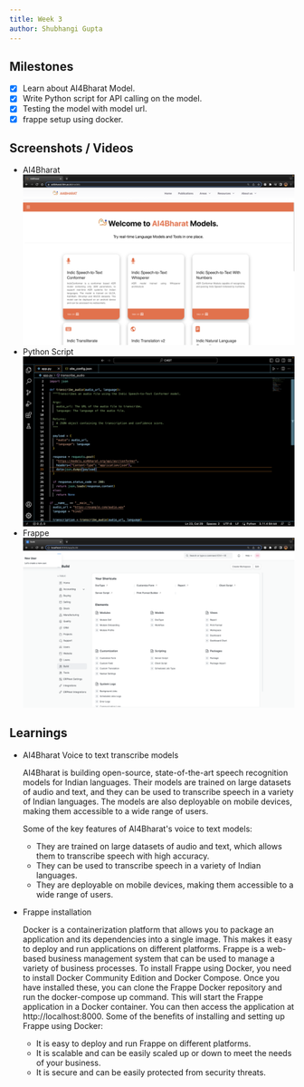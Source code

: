 ```yaml
---
title: Week 3
author: Shubhangi Gupta
---
```


## Milestones
- [x] Learn about AI4Bharat Model.
- [x] Write Python script for API calling on the model.
- [x] Testing the model with model url.
- [x] frappe setup using docker.

## Screenshots / Videos 

- AI4Bharat
  ![AI4Bharat Models](../assets/AI4Bharat.png)
- Python Script
  ![Python Script](../assets/Python_Script.png)
- Frappe
  ![Frappe Interface](../assets/Frappe_Interface.png)


## Learnings
- AI4Bharat Voice to text transcribe models
    
    AI4Bharat is building open-source, state-of-the-art speech recognition models for Indian languages. Their models are trained on large datasets of audio and text, and they can be used to transcribe speech in a variety of Indian languages. The models are also deployable on mobile devices, making them accessible to a wide range of users.

    Some of the key features of AI4Bharat's voice to text models:

    -   They are trained on large datasets of audio and text, which allows them to transcribe   speech with high accuracy.
    -   They can be used to transcribe speech in a variety of Indian languages.
    -   They are deployable on mobile devices, making them accessible to a wide range of users.

- Frappe installation
    
    Docker is a containerization platform that allows you to package an application and its dependencies into a single image. This makes it easy to deploy and run applications on different platforms.
    Frappe is a web-based business management system that can be used to manage a variety of business processes.
    To install Frappe using Docker, you need to install Docker Community Edition and Docker Compose. Once you have installed these, you can clone the Frappe Docker repository and run the docker-compose up command.
    This will start the Frappe application in a Docker container. You can then access the application at http://localhost:8000.
    Some of the benefits of installing and setting up Frappe using Docker:

    -    It is easy to deploy and run Frappe on different platforms.
    -    It is scalable and can be easily scaled up or down to meet the needs of your business.
    -    It is secure and can be easily protected from security threats.